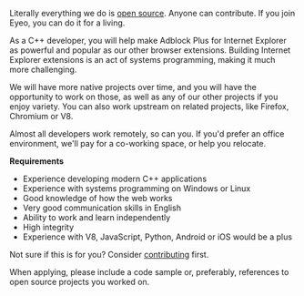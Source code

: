 Literally everything we do is [open source](https://hg.adblockplus.org). Anyone can contribute. If you join Eyeo, you can do it for a living.

As a C++ developer, you will help make Adblock Plus for Internet Explorer as powerful and popular as our other browser extensions. Building Internet Explorer extensions is an act of systems programming, making it much more challenging.

We will have more native projects over time, and you will have the opportunity to work on those, as well as any of our other projects if you enjoy variety. You can also work upstream on related projects, like Firefox, Chromium or V8.

Almost all developers work remotely, so can you. If you'd prefer an office environment, we'll pay for a co-working space, or help you relocate.

**Requirements**

- Experience developing modern C++ applications
- Experience with systems programming on Windows or Linux
- Good knowledge of how the web works
- Very good communication skills in English
- Ability to work and learn independently
- High integrity
- Experience with V8, JavaScript, Python, Android or iOS would be a plus

Not sure if this is for you? Consider [contributing](https://adblockplus.org/en/contribute-code) first.

When applying, please include a code sample or, preferably, references to open source projects you worked on.
